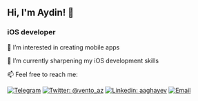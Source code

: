 ## Hi, I'm Aydin! 👋

### iOS developer


👀  I’m interested in creating mobile apps

🌱  I’m currently sharpening my iOS development skills

📫  Feel free to reach me:

[![Telegram](https://img.shields.io/badge/@a_aydn-blue?style=flat&logo=Telegram&logoColor=white&color=blue&link=https://t.me/a_aydn)](https://t.me/a_aydn)
[![Twitter: @vento_az](https://img.shields.io/badge/-@vento_az-blue?tyle=flat&logo=Twitter&logoColor=white&color=blue&link=https://twitter.com/vento_az)](https://twitter.com/vento_az)
[![Linkedin: aaghayev](https://img.shields.io/badge/-aaghayev-blue?style=flat&logo=Linkedin&color=blue&logoColor=white&link=https://www.linkedin.com/in/aaghayev/)](https://www.linkedin.com/in/aaghayev)
[![Email](https://img.shields.io/badge/aydin.aghayev@gmail.com%20-blue&?style=flat&color=blue&link=mailto:aydin.aghayev@gmail.com)](mailto:dr.morozov.dev@gmail.com?)


<!---
aghaev/aghaev is a ✨ special ✨ repository because its `README.md` (this file) appears on your GitHub profile.
You can click the Preview link to take a look at your changes.
--->


